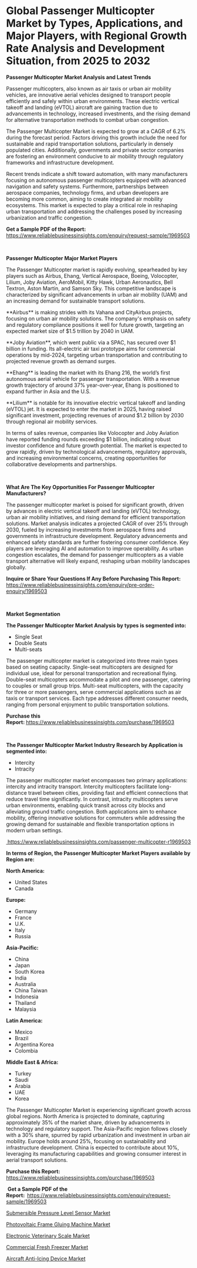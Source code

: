 <p><h1>Global Passenger Multicopter Market by Types, Applications, and Major Players, with Regional Growth Rate Analysis and Development Situation, from 2025 to 2032</h1></p><p><strong>Passenger Multicopter Market Analysis and Latest Trends</strong></p>
<p><p>Passenger multicopters, also known as air taxis or urban air mobility vehicles, are innovative aerial vehicles designed to transport people efficiently and safely within urban environments. These electric vertical takeoff and landing (eVTOL) aircraft are gaining traction due to advancements in technology, increased investments, and the rising demand for alternative transportation methods to combat urban congestion.</p><p>The Passenger Multicopter Market is expected to grow at a CAGR of 6.2% during the forecast period. Factors driving this growth include the need for sustainable and rapid transportation solutions, particularly in densely populated cities. Additionally, governments and private sector companies are fostering an environment conducive to air mobility through regulatory frameworks and infrastructure development.</p><p>Recent trends indicate a shift toward automation, with many manufacturers focusing on autonomous passenger multicopters equipped with advanced navigation and safety systems. Furthermore, partnerships between aerospace companies, technology firms, and urban developers are becoming more common, aiming to create integrated air mobility ecosystems. This market is expected to play a critical role in reshaping urban transportation and addressing the challenges posed by increasing urbanization and traffic congestion.</p></p>
<p><strong>Get a Sample PDF of the Report:&nbsp;</strong> <a href="https://www.reliablebusinessinsights.com/enquiry/request-sample/1969503?utm_campaign=62&utm_medium=2&utm_source=Github&utm_content=ia&utm_term=02032025&utm_id=passenger-multicopter">https://www.reliablebusinessinsights.com/enquiry/request-sample/1969503</a></p>
<p>&nbsp;</p>
<p><strong>Passenger Multicopter Major Market Players</strong></p>
<p><p>The Passenger Multicopter market is rapidly evolving, spearheaded by key players such as Airbus, Ehang, Vertical Aerospace, Boeing, Volocopter, Lilium, Joby Aviation, AeroMobil, Kitty Hawk, Urban Aeronautics, Bell Textron, Aston Martin, and Samson Sky. This competitive landscape is characterized by significant advancements in urban air mobility (UAM) and an increasing demand for sustainable transport solutions.</p><p>**Airbus** is making strides with its Vahana and CityAirbus projects, focusing on urban air mobility solutions. The company's emphasis on safety and regulatory compliance positions it well for future growth, targeting an expected market size of $1.5 trillion by 2040 in UAM.</p><p>**Joby Aviation**, which went public via a SPAC, has secured over $1 billion in funding. Its all-electric air taxi prototype aims for commercial operations by mid-2024, targeting urban transportation and contributing to projected revenue growth as demand surges.</p><p>**Ehang** is leading the market with its Ehang 216, the world’s first autonomous aerial vehicle for passenger transportation. With a revenue growth trajectory of around 37% year-over-year, Ehang is positioned to expand further in Asia and the U.S.</p><p>**Lilium** is notable for its innovative electric vertical takeoff and landing (eVTOL) jet. It is expected to enter the market in 2025, having raised significant investment, projecting revenues of around $1.2 billion by 2030 through regional air mobility services.</p><p>In terms of sales revenue, companies like Volocopter and Joby Aviation have reported funding rounds exceeding $1 billion, indicating robust investor confidence and future growth potential. The market is expected to grow rapidly, driven by technological advancements, regulatory approvals, and increasing environmental concerns, creating opportunities for collaborative developments and partnerships.</p></p>
<p>&nbsp;</p>
<p><strong>What Are The Key Opportunities For Passenger Multicopter Manufacturers?</strong></p>
<p><p>The passenger multicopter market is poised for significant growth, driven by advances in electric vertical takeoff and landing (eVTOL) technology, urban air mobility initiatives, and rising demand for efficient transportation solutions. Market analysis indicates a projected CAGR of over 25% through 2030, fueled by increasing investments from aerospace firms and governments in infrastructure development. Regulatory advancements and enhanced safety standards are further fostering consumer confidence. Key players are leveraging AI and automation to improve operability. As urban congestion escalates, the demand for passenger multicopters as a viable transport alternative will likely expand, reshaping urban mobility landscapes globally.</p></p>
<p><strong>Inquire or Share Your Questions If Any Before Purchasing This Report:</strong> <a href="https://www.reliablebusinessinsights.com/enquiry/pre-order-enquiry/1969503?utm_campaign=62&utm_medium=2&utm_source=Github&utm_content=ia&utm_term=02032025&utm_id=passenger-multicopter">https://www.reliablebusinessinsights.com/enquiry/pre-order-enquiry/1969503</a></p>
<p>&nbsp;</p>
<p><strong>Market Segmentation</strong></p>
<p><strong>The Passenger Multicopter Market Analysis by types is segmented into:</strong></p>
<p><ul><li>Single Seat</li><li>Double Seats</li><li>Multi-seats</li></ul></p>
<p><p>The passenger multicopter market is categorized into three main types based on seating capacity. Single-seat multicopters are designed for individual use, ideal for personal transportation and recreational flying. Double-seat multicopters accommodate a pilot and one passenger, catering to couples or small group trips. Multi-seat multicopters, with the capacity for three or more passengers, serve commercial applications such as air taxis or transport services. Each type addresses different consumer needs, ranging from personal enjoyment to public transportation solutions.</p></p>
<p><strong>Purchase this Report:&nbsp;</strong><a href="https://www.reliablebusinessinsights.com/purchase/1969503?utm_campaign=62&utm_medium=2&utm_source=Github&utm_content=ia&utm_term=02032025&utm_id=passenger-multicopter">https://www.reliablebusinessinsights.com/purchase/1969503</a></p>
<p>&nbsp;</p>
<p><strong>The Passenger Multicopter Market Industry Research by Application is segmented into:</strong></p>
<p><ul><li>Intercity</li><li>Intracity</li></ul></p>
<p><p>The passenger multicopter market encompasses two primary applications: intercity and intracity transport. Intercity multicopters facilitate long-distance travel between cities, providing fast and efficient connections that reduce travel time significantly. In contrast, intracity multicopters serve urban environments, enabling quick transit across city blocks and alleviating ground traffic congestion. Both applications aim to enhance mobility, offering innovative solutions for commuters while addressing the growing demand for sustainable and flexible transportation options in modern urban settings.</p></p>
<p><a href="https://www.reliablebusinessinsights.com/passenger-multicopter-r1969503?utm_campaign=62&utm_medium=2&utm_source=Github&utm_content=ia&utm_term=02032025&utm_id=passenger-multicopter">&nbsp;https://www.reliablebusinessinsights.com/passenger-multicopter-r1969503</a></p>
<p><strong>In terms of Region, the Passenger Multicopter Market Players available by Region are:</strong></p>
<p>
    <p> <strong> North America: </strong>
        <ul>
            <li>United States</li>
            <li>Canada</li>
        </ul>
        </p> 
    <p> <strong> Europe: </strong>
        <ul>
            <li>Germany</li>
            <li>France</li>
            <li>U.K.</li>
            <li>Italy</li>
            <li>Russia</li>
        </ul>
        </p> 
    <p> <strong> Asia-Pacific: </strong>
        <ul>
            <li>China</li>
            <li>Japan</li>
            <li>South Korea</li>
            <li>India</li>
            <li>Australia</li>
            <li>China Taiwan</li>
            <li>Indonesia</li>
            <li>Thailand</li>
            <li>Malaysia</li>
        </ul>
        </p> 
    <p> <strong> Latin America: </strong>
        <ul>
            <li>Mexico</li>
            <li>Brazil</li>
            <li>Argentina Korea</li>
            <li>Colombia</li>
        </ul>
        </p> 
    <p> <strong> Middle East & Africa: </strong>
        <ul>
            <li>Turkey</li>
            <li>Saudi</li>
            <li>Arabia</li>
            <li>UAE</li>
            <li>Korea</li>
        </ul>
    </p>
    </p>
<p><p>The Passenger Multicopter Market is experiencing significant growth across global regions. North America is projected to dominate, capturing approximately 35% of the market share, driven by advancements in technology and regulatory support. The Asia-Pacific region follows closely with a 30% share, spurred by rapid urbanization and investment in urban air mobility. Europe holds around 25%, focusing on sustainability and infrastructure development. China is expected to contribute about 10%, leveraging its manufacturing capabilities and growing consumer interest in aerial transport solutions.</p></p>
<p><strong>Purchase this Report: </strong><a href="https://www.reliablebusinessinsights.com/purchase/1969503?utm_campaign=62&utm_medium=2&utm_source=Github&utm_content=ia&utm_term=02032025&utm_id=passenger-multicopter">https://www.reliablebusinessinsights.com/purchase/1969503</a></p>
<p>&nbsp;<strong>Get a Sample PDF of the Report:&nbsp;&nbsp;</strong><a href="https://www.reliablebusinessinsights.com/enquiry/request-sample/1969503?utm_campaign=62&utm_medium=2&utm_source=Github&utm_content=ia&utm_term=02032025&utm_id=passenger-multicopter">https://www.reliablebusinessinsights.com/enquiry/request-sample/1969503</a></p>
<p><strong></strong></p>
<p><p><a href="https://github.com/marteionun0/Market-Research-Report-List-1/blob/main/submersible-pressure-level-sensor-market.md?utm_campaign=62&utm_medium=2&utm_source=Github&utm_content=ia&utm_term=02032025&utm_id=passenger-multicopter">Submersible Pressure Level Sensor Market</a></p><p><a href="https://github.com/maseykokosq1/Market-Research-Report-List-1/blob/main/photovoltaic-frame-gluing-machine-market.md?utm_campaign=62&utm_medium=2&utm_source=Github&utm_content=ia&utm_term=02032025&utm_id=passenger-multicopter">Photovoltaic Frame Gluing Machine Market</a></p><p><a href="https://github.com/shrebasokib/Market-Research-Report-List-1/blob/main/electronic-veterinary-scale-market.md?utm_campaign=62&utm_medium=2&utm_source=Github&utm_content=ia&utm_term=02032025&utm_id=passenger-multicopter">Electronic Veterinary Scale Market</a></p><p><a href="https://github.com/lugnabirue/Market-Research-Report-List-1/blob/main/commercial-fresh-freezer-market.md?utm_campaign=62&utm_medium=2&utm_source=Github&utm_content=ia&utm_term=02032025&utm_id=passenger-multicopter">Commercial Fresh Freezer Market</a></p><p><a href="https://github.com/braisykhwezi/Market-Research-Report-List-1/blob/main/aircraft-anti-icing-device-market.md?utm_campaign=62&utm_medium=2&utm_source=Github&utm_content=ia&utm_term=02032025&utm_id=passenger-multicopter">Aircraft Anti-Icing Device Market</a></p></p>